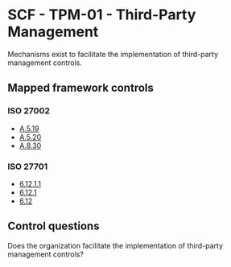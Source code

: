 # SCF - TPM-01 - Third-Party Management
Mechanisms exist to facilitate the implementation of third-party management controls.
## Mapped framework controls
### ISO 27002
- [A.5.19](../iso27002/a-5.md#a519)
- [A.5.20](../iso27002/a-5.md#a520)
- [A.8.30](../iso27002/a-8.md#a830)
  
### ISO 27701
- [6.12.1.1](../iso27701/61211.md)
- [6.12.1](../iso27701/6121.md)
- [6.12](../iso27701/612.md)
  
## Control questions
Does the organization facilitate the implementation of third-party management controls?
  